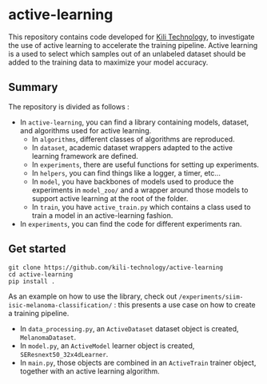 # active-learning

This repository contains code developed for [Kili Technology](https://kili-technology.com/), to investigate the use of active learning to accelerate the training pipeline. Active learning is a used to select which samples out of an unlabeled dataset should be added to the training data to maximize your model accuracy.

## Summary

The repository is divided as follows :

- In `active-learning`, you can find a library containing models, dataset, and algorithms used for active learning.
  - In `algorithms`, different classes of algorithms are reproduced.
  - In `dataset`, academic dataset wrappers adapted to the active learning framework are defined.
  - In `experiments`, there are useful functions for setting up experiments.
  - In `helpers`, you can find things like a logger, a timer, etc...
  - In `model`, you have backbones of models used to produce the experiments in `model_zoo/` and a wrapper around those models to support active learning at the root of the folder.
  - In `train`, you have `active_train.py` which contains a class used to train a model in an active-learning fashion.
- In `experiments`, you can find the code for different experiments ran.

## Get started

```
git clone https://github.com/kili-technology/active-learning
cd active-learning
pip install .
```

As an example on how to use the library, check out `/experiments/siim-isic-melanoma-classification/` : this presents a use case on how to create a training pipeline.

- In `data_processing.py`, an `ActiveDataset` dataset object is created, `MelanomaDataset`.
- In `model.py`, an `ActiveModel` learner object is created, `SEResnext50_32x4dLearner`.
- In `main.py`, those objects are combined in an `ActiveTrain` trainer object, together with an active learning algorithm.
